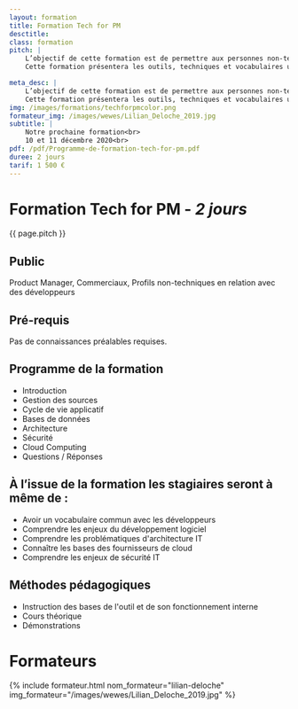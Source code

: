 ```yaml
---
layout: formation
title: Formation Tech for PM
desctitle: 
class: formation
pitch: |
    L’objectif de cette formation est de permettre aux personnes non-techniques amenées à intervenir auprès des développeurs à se familiariser avec leurs pratiques.
    Cette formation présentera les outils, techniques et vocabulaires utilisés par les développeurs et devops.

meta_desc: |
    L’objectif de cette formation est de permettre aux personnes non-techniques amenées à intervenir auprès des développeurs à se familiariser avec leurs pratiques.
    Cette formation présentera les outils, techniques et vocabulaires utilisés par les développeurs et devops.
img: /images/formations/techforpmcolor.png
formateur_img: /images/wewes/Lilian_Deloche_2019.jpg
subtitle: |
    Notre prochaine formation<br>
    10 et 11 décembre 2020<br>
pdf: /pdf/Programme-de-formation-tech-for-pm.pdf
duree: 2 jours
tarif: 1 500 €
---
```


# Formation Tech for PM - *2 jours*

{{ page.pitch }}

## Public

Product Manager, Commerciaux, Profils non-techniques en relation avec des développeurs

## Pré-requis


Pas de connaissances préalables requises.


## Programme de la formation

* Introduction
* Gestion des sources
* Cycle de vie applicatif
* Bases de données
* Architecture
* Sécurité
* Cloud Computing
* Questions / Réponses

## À l’issue de la formation les stagiaires seront à même de :

* Avoir un vocabulaire commun avec les développeurs
* Comprendre les enjeux du développement logiciel
* Comprendre les problématiques d'architecture IT
* Connaître les bases des fournisseurs de cloud
* Comprendre les enjeux de sécurité IT


## Méthodes pédagogiques

* Instruction des bases de l'outil et de son fonctionnement interne
* Cours théorique
* Démonstrations


# Formateurs

{% include formateur.html nom_formateur="lilian-deloche" img_formateur="/images/wewes/Lilian_Deloche_2019.jpg" %}
